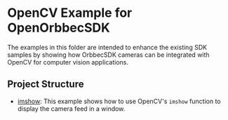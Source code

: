# OpenCV Example for OpenOrbbecSDK

The examples in this folder are intended to enhance the existing SDK samples by showing how OrbbecSDK cameras can be integrated with OpenCV for computer vision applications.

## Project Structure

- [imshow](./imshow/README.md): This example shows how to use OpenCV's `imshow` function to display the camera feed in a window.